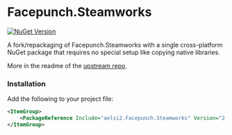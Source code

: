 # Facepunch.Steamworks

[![NuGet Version](https://img.shields.io/nuget/v/aelsi2.Facepunch.Steamworks)](https://www.nuget.org/packages/aelsi2.Facepunch.Steamworks/)

A fork/repackaging of Facepunch.Steamworks with a single cross-platform NuGet package that requires no special setup like copying native libraries.

More in the readme of the [upstream repo](https://github.com/Facepunch/Facepunch.Steamworks).

### Installation
Add the following to your project file:
```xml
<ItemGroup>
	<PackageReference Include="aelsi2.Facepunch.Steamworks" Version="2.3.4" />
</ItemGroup>
```